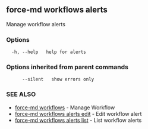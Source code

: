 ## force-md workflows alerts

Manage workflow alerts

### Options

```
  -h, --help   help for alerts
```

### Options inherited from parent commands

```
      --silent   show errors only
```

### SEE ALSO

* [force-md workflows](force-md_workflows.md)	 - Manage Workflow
* [force-md workflows alerts edit](force-md_workflows_alerts_edit.md)	 - Edit workflow alert
* [force-md workflows alerts list](force-md_workflows_alerts_list.md)	 - List workflow alerts

